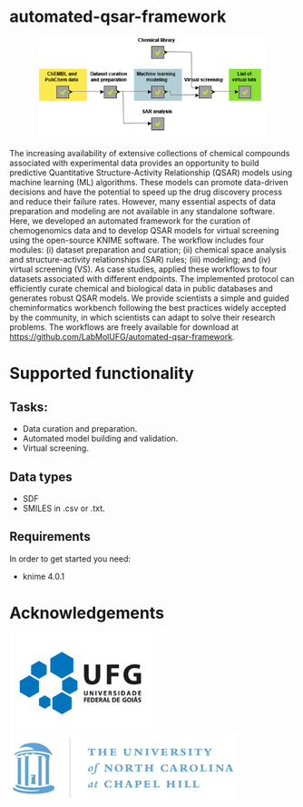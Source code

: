 # automated-qsar-framework

<p align="center">
  <img align="middle" src="/docs/GA.png" width="400px" class="center">
 </p>
 
The increasing availability of extensive collections of chemical compounds associated with experimental data provides an opportunity to build predictive Quantitative Structure-Activity Relationship (QSAR) models using machine learning (ML) algorithms. These models can promote data-driven decisions and have the potential to speed up the drug discovery process and reduce their failure rates. However, many essential aspects of data preparation and modeling are not available in any standalone software. Here, we developed an automated framework for the curation of chemogenomics data and to develop QSAR models for virtual screening using the open-source KNIME software. The workflow includes four modules: (i) dataset preparation and curation; (ii) chemical space analysis and structure-activity relationships (SAR) rules; (iii) modeling; and (iv) virtual screening (VS). As case studies, applied these workflows to four datasets associated with different endpoints. The implemented protocol can efficiently curate chemical and biological data in public databases and generates robust QSAR models. We provide scientists a simple and guided cheminformatics workbench following the best practices widely accepted by the community, in which scientists can adapt to solve their research problems. The workflows are freely available for download at https://github.com/LabMolUFG/automated-qsar-framework. 

# Supported functionality
## Tasks:
* Data curation and preparation.
* Automated model building and validation.
* Virtual screening.

## Data types
* SDF
* SMILES in .csv or .txt.

## Requirements
In order to get started you need:
* knime 4.0.1

# Acknowledgements

<p>
  <img src="./docs/UFG.png" alt="UFG" width="250px">
  <img src="./docs/UNC.jpg" alt="UNC" width="400px">
  <br>
</p>
